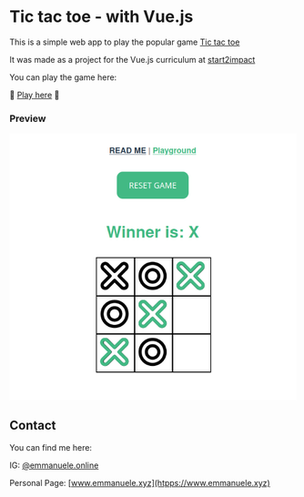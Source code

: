 # Tic tac toe - with Vue.js
This is a simple web app to play the popular game [Tic tac toe](https://en.wikipedia.org/wiki/Tic-tac-toe)

It was made as a project for the Vue.js curriculum at [start2impact](https://www.start2impact.it/)

You can play the game here:

🎲 [Play here](https://vue-tictactoe-byemmanuele.netlify.app/#/) 🎲

### Preview

![screenshot of the game](./src/assets/screenshot.png)

## Contact
You can find me here:

IG: [@emmanuele.online](https://www.instagram.com/emmanuele.online/)

Personal Page: [www.emmanuele.xyz](htpps://www.emmanuele.xyz)